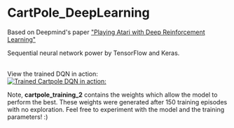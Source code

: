 # CartPole_DeepLearning
Based on Deepmind's paper ["Playing Atari with Deep Reinforcement Learning"](https://arxiv.org/pdf/1312.5602v1.pdf) 

Sequential neural network power by TensorFlow and Keras.

\
View the trained DQN in action:\
[![Trained Cartpole DQN in action:](https://img.youtube.com/vi/iFTH6dtSrTw/0.jpg)](https://www.youtube.com/watch?v=iFTH6dtSrTw)


Note, **cartpole_training_2** contains the weights which allow the model to perform the best. These weights were generated after 150 training episodes with no exploration. Feel free to experiment with the model and the training parameters! :)





